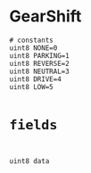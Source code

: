 # GearShift

<div class="highlight"><pre><code># constants
uint8 NONE=0
uint8 PARKING=1
uint8 REVERSE=2
uint8 NEUTRAL=3
uint8 DRIVE=4
uint8 LOW=5

# fields

uint8 data
</code></pre></div>
